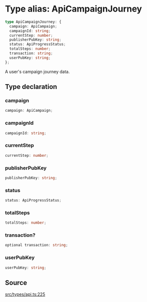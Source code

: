 # Type alias: ApiCampaignJourney

```ts
type ApiCampaignJourney: {
  campaign: ApiCampaign;
  campaignId: string;
  currentStep: number;
  publisherPubKey: string;
  status: ApiProgressStatus;
  totalSteps: number;
  transaction: string;
  userPubKey: string;
};
```

A user's campaign journey data.

## Type declaration

### campaign

```ts
campaign: ApiCampaign;
```

### campaignId

```ts
campaignId: string;
```

### currentStep

```ts
currentStep: number;
```

### publisherPubKey

```ts
publisherPubKey: string;
```

### status

```ts
status: ApiProgressStatus;
```

### totalSteps

```ts
totalSteps: number;
```

### transaction?

```ts
optional transaction: string;
```

### userPubKey

```ts
userPubKey: string;
```

## Source

[src/types/api.ts:225](https://github.com/torque-labs/torque-ts-sdk/blob/60b058a1261e69e5eb8f4ad7130e050df24bb92d/src/types/api.ts#L225)
